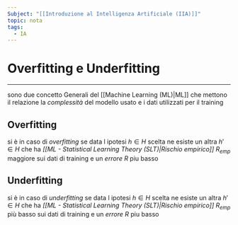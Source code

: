 ```yaml
---
Subject: "[[Introduzione al Intelligenza Artificiale (IIA)]]"
topic: nota
tags:
  - IA
---
```


# Overfitting e Underfitting
---
sono due concetto Generali del [[Machine Learning (ML)|ML]] che mettono il relazione la _complessità_ del modello usato e i dati utilizzati per il training

## Overfitting
si è in caso di _overfitting_ se data l ipotesi $h \in H$ scelta  ne esiste un altra  $h' \in H$ che ha _[[ML - Statistical Learning Theory (SLT)|Rischio empirico]]_ $R_{emp}$ maggiore sui dati di training e un _errore_ $R$ piu basso

## Underfitting
si è in caso di _underfitting_ se data l ipotesi $h \in H$ scelta  ne esiste un altra  $h' \in H$ che ha _[[ML - Statistical Learning Theory (SLT)|Rischio empirico]]_ $R_{emp}$ più basso sui dati di training e un _errore_ $R$ piu basso
